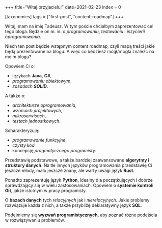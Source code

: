 +++
title="Witaj przyjacielu!"
date=2021-02-23
index = 0

[taxonomies]
tags = ["first-post", "content-roadmap"]
+++

Witaj, mam na imię Tadeusz. W tym poście chciałbym zaprezentować cel tego bloga. Będzie on m. in. o *programowaniu*, *testowaniu* i *inżynierii oprogramowania*. 

Niech ten post będzie wstępnym content roadmap, czyli mapą treści jakie będą prezentowane na blogu. A więc co będziesz mógł/mogła znaleźć na moim blogu? 

Opowiem Ci o:
- językach **Java**, **C#**,
- *programowaniu obiektowym*, 
- *zasadach **SOLID***. 

A także o:
- *architekturze oprogramowania*, 
- *wzorcach projektowych*, 
- *mikroserwisach*, 
- *testach jednostkowych*.  

Scharakteryzuję:
- *programowanie funkcyjne*, 
- *czysty kod* 
- koncepcję *pragmatycznego programisty*. 

Przedstawię podstawowe, a także bardziej zaawansowane **algorytmy i struktury danych**. 
Na tle innych języków programowania przedstawię Ci jeszcze młody, mało jeszcze znany, ale warty uwagi język **Rust**. 

Ponadto zaprezentuję język **Python**, idealny dla początkujących i dobrze sprawdzający się w wielu zastosowaniach. 
Opowiem o **systemie kontroli Git**, jakże istotnym w pracy programisty. 

O **bazach danych** tych *relacyjnych* jak i *nierelacyjnych*. Jakie problemy rozwiązuje każda z nich, a także przybliżę deklaratywny język **SQL**.

Podejmiemy się **wyzwań programistycznych**, aby poznać różne podejścia w rozwiązywaniu problemów.



